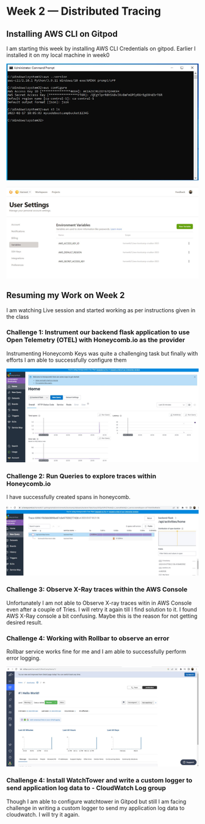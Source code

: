 # Week 2 — Distributed Tracing

## Installing AWS CLI on Gitpod

I am starting this week by installing AWS CLI Credentials on gitpod. 
Earlier I installed it on my local machine in week0

![Proof of AWS CLI Installed on Local system](assets/week0CLIConfiguration.JPG) 

![Proof of AWS CLI Credentials saved on Gitpod.io](assets/week2CLIongitpod.JPG)

## Resuming my Work on Week 2

I am watching Live session and started working as per instructions given in the class

### Challenge 1: Instrument our backend flask application to use Open Telemetry (OTEL) with Honeycomb.io as the provider

Instrumenting Honeycomb Keys was quite a challenging task but finally with efforts I am able to successfully configure them

![Proof of HoneyComb Tracing](assets/week2honeycombtracing.JPG) 

### Challenge 2: Run Queries to explore traces within Honeycomb.io

I have successfully created spans in honeycomb.

![Proof of creating spans in Honeycomb](assets/week2creatingspans.JPG)

### Challenge 3: Observe X-Ray traces within the AWS Console

Unfortunately I am not able to Observe X-ray traces witin in AWS Console even after a couple of Tries. I will retry it again till I find solution to it. I found AWS X-Ray console a bit confusing. Maybe this is the reason for not getting desired result.

### Challenge 4: Working with Rollbar to observe an error

Rollbar service works fine for me and I am able to successfully perform error logging.

![Proof of Rollbar generating Error Logging](assets/week2rollbar.JPG)

### Challenge 4: Install WatchTower and write a custom logger to send application log data to - CloudWatch Log group

Though I am able to configure watchtower in Gitpod but still I am facing challenge in writing a custom logger to send my application log data to cloudwatch.
I will try it again.

